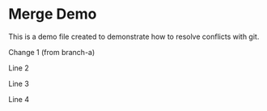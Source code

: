 Merge Demo
================

This is a demo file created to demonstrate how to resolve conflicts with git.

Change 1 (from branch-a)

Line 2

Line 3

Line 4